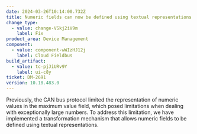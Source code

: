 ```yaml
---
date: 2024-03-26T10:14:00.732Z
title: Numeric fields can now be defined using textual representations
change_type:
  - value: change-VSkj2iV9m
    label: Fix
product_area: Device Management
component:
  - value: component-wWIzHJ12j
    label: Cloud Fieldbus
build_artifact:
  - value: tc-pjJiURv9Y
    label: ui-c8y
ticket: DM-2691
version: 10.18.483.0
---
```

Previously, the CAN bus protocol limited the representation of numeric values in the maximum value field, which posed limitations when dealing with exceptionally large numbers. To address this limitation, we have implemented a transformation mechanism that allows numeric fields to be defined using textual representations.
